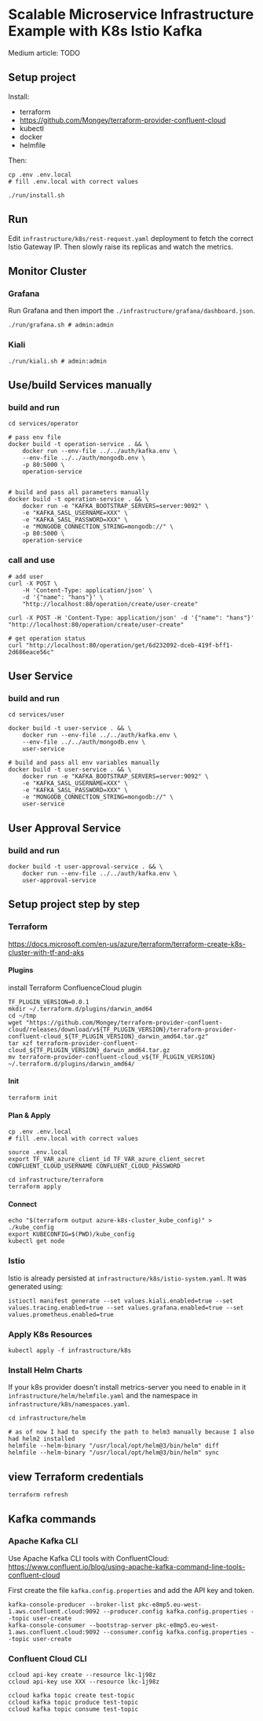 # Scalable Microservice Infrastructure Example with K8s Istio Kafka

Medium article: TODO

## Setup project
Install:
* terraform
* https://github.com/Mongey/terraform-provider-confluent-cloud
* kubectl
* docker
* helmfile

Then:
```
cp .env .env.local
# fill .env.local with correct values

./run/install.sh
```

## Run
Edit `infrastructure/k8s/rest-request.yaml` deployment to fetch the correct Istio Gateway IP. Then slowly
raise its replicas and watch the metrics.



## Monitor Cluster

### Grafana
Run Grafana and then import the `./infrastructure/grafana/dashboard.json`.

```
./run/grafana.sh # admin:admin
```

### Kiali
```
./run/kiali.sh # admin:admin
```



## Use/build Services manually

### build and run
```
cd services/operator

# pass env file
docker build -t operation-service . && \
    docker run --env-file ../../auth/kafka.env \
    --env-file ../../auth/mongodb.env \
    -p 80:5000 \
    operation-service


# build and pass all parameters manually
docker build -t operation-service . && \
    docker run -e "KAFKA_BOOTSTRAP_SERVERS=server:9092" \
    -e "KAFKA_SASL_USERNAME=XXX" \
    -e "KAFKA_SASL_PASSWORD=XXX" \
    -e "MONGODB_CONNECTION_STRING=mongodb://" \
    -p 80:5000 \
    operation-service
```

### call and use
```
# add user
curl -X POST \
    -H 'Content-Type: application/json' \
    -d '{"name": "hans"}' \
    "http://localhost:80/operation/create/user-create"

curl -X POST -H 'Content-Type: application/json' -d '{"name": "hans"}' "http://localhost:80/operation/create/user-create"

# get operation status
curl "http://localhost:80/operation/get/6d232092-dceb-419f-bff1-2d686eace56c"
```


## User Service

### build and run
```
cd services/user

docker build -t user-service . && \
    docker run --env-file ../../auth/kafka.env \
    --env-file ../../auth/mongodb.env \
    user-service

# build and pass all env variables manually
docker build -t user-service . && \
    docker run -e "KAFKA_BOOTSTRAP_SERVERS=server:9092" \
    -e "KAFKA_SASL_USERNAME=XXX" \
    -e "KAFKA_SASL_PASSWORD=XXX" \
    -e "MONGODB_CONNECTION_STRING=mongodb://" \
    user-service
```


## User Approval Service

### build and run
```
docker build -t user-approval-service . && \
    docker run --env-file ../../auth/kafka.env \
    user-approval-service
```




## Setup project step by step

### Terraform
https://docs.microsoft.com/en-us/azure/terraform/terraform-create-k8s-cluster-with-tf-and-aks

#### Plugins

install Terraform ConfluenceCloud plugin
```
TF_PLUGIN_VERSION=0.0.1
mkdir ~/.terraform.d/plugins/darwin_amd64
cd ~/tmp
wget "https://github.com/Mongey/terraform-provider-confluent-cloud/releases/download/v${TF_PLUGIN_VERSION}/terraform-provider-confluent-cloud_${TF_PLUGIN_VERSION}_darwin_amd64.tar.gz"
tar xzf terraform-provider-confluent-cloud_${TF_PLUGIN_VERSION}_darwin_amd64.tar.gz
mv terraform-provider-confluent-cloud_v${TF_PLUGIN_VERSION} ~/.terraform.d/plugins/darwin_amd64/
```

#### Init
```
terraform init
```

#### Plan & Apply
```
cp .env .env.local
# fill .env.local with correct values

source .env.local
export TF_VAR_azure_client_id TF_VAR_azure_client_secret CONFLUENT_CLOUD_USERNAME CONFLUENT_CLOUD_PASSWORD

cd infrastructure/terraform
terraform apply
```

#### Connect
```
echo "$(terraform output azure-k8s-cluster_kube_config)" > ./kube_config
export KUBECONFIG=$(PWD)/kube_config
kubectl get node
```


### Istio
Istio is already persisted at `infrastructure/k8s/istio-system.yaml`. It was generated using:
```
istioctl manifest generate --set values.kiali.enabled=true --set values.tracing.enabled=true --set values.grafana.enabled=true --set values.prometheus.enabled=true
```


### Apply K8s Resources
```
kubectl apply -f infrastructure/k8s
```


### Install Helm Charts
If your k8s provider doesn't install metrics-server you need to enable in it `infrastructure/helm/helmfile.yaml`
and the namespace in `infrastructure/k8s/namespaces.yaml`.

```
cd infrastructure/helm

# as of now I had to specify the path to helm3 manually because I also had helm2 installed
helmfile --helm-binary "/usr/local/opt/helm@3/bin/helm" diff
helmfile --helm-binary "/usr/local/opt/helm@3/bin/helm" sync
```


## view Terraform credentials
```
terraform refresh
```


## Kafka commands

### Apache Kafka CLI
Use Apache Kafka CLI tools with ConfluentCloud:
https://www.confluent.io/blog/using-apache-kafka-command-line-tools-confluent-cloud

First create the file `kafka.config.properties` and add the API key and token.

```
kafka-console-producer --broker-list pkc-e8mp5.eu-west-1.aws.confluent.cloud:9092 --producer.config kafka.config.properties --topic user-create
kafka-console-consumer --bootstrap-server pkc-e8mp5.eu-west-1.aws.confluent.cloud:9092 --consumer.config kafka.config.properties --topic user-create
```



### Confluent Cloud CLI
```
ccloud api-key create --resource lkc-1j98z
ccloud api-key use XXX --resource lkc-1j98z

ccloud kafka topic create test-topic
ccloud kafka topic produce test-topic
ccloud kafka topic consume test-topic
```

